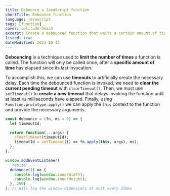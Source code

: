 ```yaml
---
title: Debounce a JavaScript function
shortTitle: Debounce function
language: javascript
tags: [function]
cover: solitude-beach
excerpt: Create a debounced function that waits a certain amount of time before invoking the provided function again.
listed: true
dateModified: 2023-10-12
---
```


**Debouncing** is a technique used to **limit the number of times** a function is called. The function will only be called once, after a **specific amount of time** has elapsed since its last invocation.

To accomplish this, we can use **timeouts** to artificially create the necessary delay. Each time the debounced function is invoked, we need to **clear the current pending timeout** with `clearTimeout()`. Then, we must use `setTimeout()` to **create a new timeout** that delays invoking the function until at least `ms` milliseconds have elapsed. Finally, using `Function.prototype.apply()` we can apply the `this` context to the function and provide the necessary arguments.

```js
const debounce = (fn, ms = 0) => {
  let timeoutId;

  return function(...args) {
    clearTimeout(timeoutId);
    timeoutId = setTimeout(() => fn.apply(this, args), ms);
  };
};

window.addEventListener(
  'resize',
  debounce(() => {
    console.log(window.innerWidth);
    console.log(window.innerHeight);
  }, 250)
); // Will log the window dimensions at most every 250ms
```
